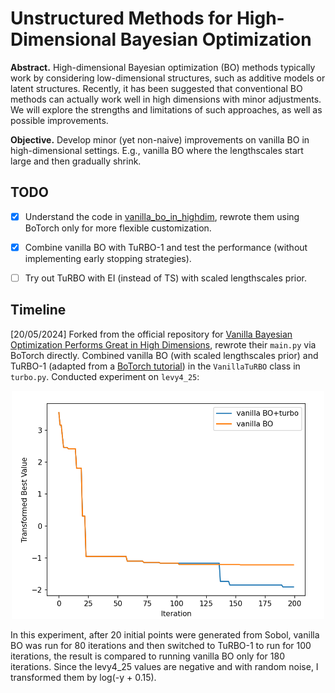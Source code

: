 # Unstructured Methods for High-Dimensional Bayesian Optimization

**Abstract.** High-dimensional Bayesian optimization (BO) methods typically work by considering low-dimensional structures, such as additive models or latent structures. Recently, it has been suggested that conventional BO methods can actually work well in high dimensions with minor adjustments. We will explore the strengths and limitations of such approaches, as well as possible improvements.

**Objective.** Develop minor (yet non-naive) improvements on vanilla BO in high-dimensional settings. E.g., vanilla BO where the lengthscales start large and then gradually shrink.

## TODO

- [x] Understand the code in [vanilla_bo_in_highdim](https://github.com/hvarfner/vanilla_bo_in_highdim), rewrote them using BoTorch only for more flexible customization.
- [x] Combine vanilla BO with TuRBO-1 and test the performance (without implementing early stopping strategies).
- [ ] Try out TuRBO with EI (instead of TS) with scaled lengthscales prior.


## Timeline

[20/05/2024] Forked from the official repository for [Vanilla Bayesian Optimization Performs Great in High Dimensions](https://github.com/hvarfner/vanilla_bo_in_highdim), rewrote their ```main.py``` via BoTorch directly. Combined vanilla BO (with scaled lengthscales prior) and TuRBO-1 (adapted from a [BoTorch tutorial](https://botorch.org/tutorials/turbo_1)) in the ```VanillaTuRBO``` class in ```turbo.py```. Conducted experiment on ```levy4_25```:

<p align="center">
  <img src="./figures/figure_05_20.png" alt="figure_05_20.png" width="500"/>
</p>

In this experiment, after 20 initial points were generated from Sobol, vanilla BO was run for 80 iterations and then switched to TuRBO-1 to run for 100 iterations, the result is compared to running vanilla BO only for 180 iterations. Since the levy4_25 values are negative and with random noise, I transformed them by log(-y + 0.15).
